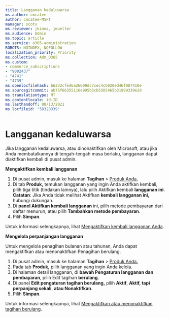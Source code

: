```yaml
---
title: Langganan kedaluwarsa
ms.author: cmcatee
author: cmcatee-MSFT
manager: scotv
ms.reviewer: jkinma, jmueller
ms.audience: Admin
ms.topic: article
ms.service: o365-administration
ROBOTS: NOINDEX, NOFOLLOW
localization_priority: Priority
ms.collection: Adm_O365
ms.custom:
- commerce_subscriptions
- "9002437"
- "4741"
- "4739"
ms.openlocfilehash: b6232cfed6a26609dc7cec4cb020ed46f087410e
ms.sourcegitcommit: ab75f66355116e995b3cb5505465b31989339e28
ms.translationtype: MT
ms.contentlocale: id-ID
ms.lasthandoff: 08/13/2021
ms.locfileid: "58328339"
---
```

# <a name="subscription-expired"></a>Langganan kedaluwarsa

Jika langganan kedaluwarsa, atau dinonaktifkan oleh Microsoft, atau jika Anda membatalkannya di tengah-tengah masa berlaku, langganan dapat diaktifkan kembali di pusat admin.

**Mengaktifkan kembali langganan**

1. Di pusat admin, masuk ke halaman **Tagihan**  >  [Produk Anda.](https://go.microsoft.com/fwlink/p/?linkid=842054)
2. Di tab **Produk,** temukan langganan yang ingin Anda aktifkan kembali, pilih tiga titik (tindakan lainnya), lalu pilih Aktifkan kembali **langganan ini**.\
    **Catatan**: Jika Anda tidak melihat Aktifkan **kembali langganan ini,** hubungi dukungan.
3. Di **panel Aktifkan kembali langganan** ini, pilih metode pembayaran dari daftar menurun, atau pilih **Tambahkan metode pembayaran**.
4. Pilih **Simpan**.

Untuk informasi selengkapnya, lihat [Mengaktifkan kembali langganan Anda](https://docs.microsoft.com/microsoft-365/commerce/subscriptions/reactivate-your-subscription).

**Mengelola perpanjangan langganan**

Untuk mengelola penagihan bulanan atau tahunan, Anda dapat mengaktifkan atau menonaktifkan Penagihan berulang.

1. Di pusat admin, masuk ke halaman **Tagihan**  >  [Produk Anda.](https://go.microsoft.com/fwlink/p/?linkid=842054)
2. Pada tab **Produk,** pilih langganan yang ingin Anda kelola.
3. Di halaman detail langganan, di **bawah Pengaturan langganan dan pembayaran**, pilih Edit tagihan **berulang**.
4. Di panel **Edit pengaturan tagihan berulang,** pilih **Aktif**, **Aktif, tapi perpanjang sekali**, **atau Nonaktifkan**.
5. Pilih **Simpan**.

Untuk informasi selengkapnya, lihat [Mengaktifkan atau menonaktifkan tagihan berulang](https://docs.microsoft.com/microsoft-365/commerce/subscriptions/renew-your-subscription#turn-recurring-billing-off-or-on).